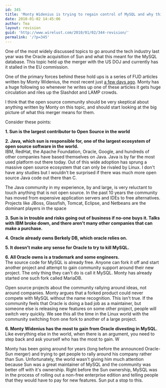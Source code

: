 ```yaml
---
id: 345
title: 'Monty Widenius is trying to regain control of MySQL and why this is bad for OSS'
date: 2010-01-02 14:45:06
author: Tea
layout: revision
guid: 'http://www.wirelust.com/2010/01/02/344-revision/'
permalink: '/?p=345'
---
```


One of the most widely discussed topics to go around the tech industry last year was the Oracle acquisition of Sun and what this meant for the MySQL database. This topic held up the merger with the US DOJ and currently has it stalled in the EU commission.

One of the primary forces behind these hold ups is a series of FUD articles written by Monty Widenius, the most recent just [a few days ago](http://monty-says.blogspot.com/2009/12/help-keep-internet-free.html). Monty has a huge following so whenever he writes up one of these articles it gets huge circulation and riles up the Slashdot and LAMP crowds.

I think that the open source community should be very skeptical about anything written by Monty on this topic, and should start looking at the big picture of what this merger means for them.

Consider these points:

**1. Sun is the largest contributor to Open Source in the world**

**2. Java, which sun is responsible for, one of the largest ecosystem of open source software in the world.**  
IBM, RedHat, the Apache Foundation, Oracle, Google, and hundreds of other companies have based themselves on Java. Java is by far the most used platform out there today. Out of this wide adoption has sprung a massive open source ecosystem that can only be rivaled by Linux. I don't have any studies but I wouldn't be surprised if there was much more open source Java code out there than C.

The Java community in my experience, by and large, is very reluctant to touch anything that is not open source. In the past 10 years the community has moved from expensive application servers and IDEs to free alternatives. Projects like JBoss, Glassfish, Tomcat, Eclipse, and Netbeans are the dominant players in the space

**3. Sun is in trouble and risks going out of business if no-one buys it. Talks with IBM broke down, and there aren't many other companies that can make a purchase.**

**4. Oracle already owns Berkely DB, which oracle relies on.**

**5. It doesn't make any sense for Oracle to try to kill MySQL.**

**6. All Oracle owns is a trademark and some engineers.**  
The source code for MySQL is already free. Anyone can fork it off and start another project and attempt to gain community support around their new project. The only thing they can't do is call it MySQL. Monty has already started one such fork called MariaDB.

Open source projects about the community rallying around ideas, not around companies. Monty argues that a forked product could never compete with MySQL without the name recognition. This isn't true. If the community feels that Oracle is doing a bad job as a maintainer, but someone else is releasing new features on some other project, people will switch very quickly. We see this all the time in the Linux world with the community switching from one fork to another of a large project.

**6. Monty Widenius has the most to gain from Oracle divesting in MySQL.**  
Like everything else in the world, when there is an argument, you need to step back and ask yourself who has the most to gain. W

Monty has been going around for years (long before the announced Oracle-Sun merger) and trying to get people to rally around his company rather than Sun. Unfortunately, the world wasn't giving him much attention because Sun was a great maintainer of MySQL and the community was better off with it's ownership. Right before the Sun ownership, MySQL was in the process of rolling out a non-free enterprise edition and telling people that they would have to pay for new features. Sun put a stop to this.
